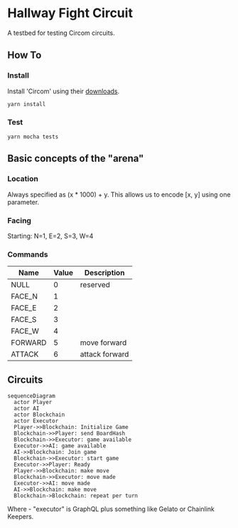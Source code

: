 # Hallway Fight Circuit

A testbed for testing Circom circuits.

## How To

### Install

Install 'Circom' using their [downloads](https://docs.circom.io/downloads/downloads/).

`yarn install`

### Test

`yarn mocha tests`

## Basic concepts of the "arena"

### Location

Always specified as (x \* 1000) + y. This allows us to encode [x, y] using one parameter.

### Facing

Starting: N=1, E=2, S=3, W=4

### Commands

| Name    | Value | Description    |
| ------- | ----- | -------------- |
| NULL    | 0     | reserved       |
| FACE_N  | 1     |                |
| FACE_E  | 2     |                |
| FACE_S  | 3     |                |
| FACE_W  | 4     |                |
| FORWARD | 5     | move forward   |
| ATTACK  | 6     | attack forward |

## Circuits

```mermaid
sequenceDiagram
  actor Player
  actor AI
  actor Blockchain
  actor Executor
  Player->>Blockchain: Initialize Game
  Blockchain->>Player: send BoardHash
  Blockchain->>Executor: game available
  Executor->>AI: game available
  AI->>Blockchain: Join game
  Blockchain->>Executor: start game
  Executor->>Player: Ready
  Player->>Blockchain: make move
  Blockchain->>Executor: move made
  Executor->>AI: move made
  AI->>Blockchain: make move
  Blockchain->Blockchain: repeat per turn
```

Where - "executor" is GraphQL plus something like Gelato or Chainlink Keepers.
